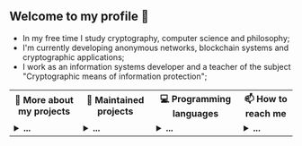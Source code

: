 ## Welcome to my profile 👋

* In my free time I study cryptography, computer science and philosophy;<br/>
* I'm currently developing anonymous networks, blockchain systems and cryptographic applications;<br/>
* I work as an information systems developer and a teacher of the subject "Cryptographic means of information protection";<br/>

<table>
<tr>
  <th>💬 <b>More about my projects</b></th>
  <th>🌱 <b>Maintained projects</b></th>
  <th>💻 <b>Programming languages</b></th>
  <th>📫 <b>How to reach me</b></th>
 </tr>
 <tr>

  <td>
   <details>
   <summary> <b>...</b></summary>
   
   #### 1. Text
   <hr/>
   
   ##### Research articles
   
   * Theory of the structure of hidden systems: [theory_of_the_structure_of_hidden_systems.pdf](https://github.com/number571/go-peer/blob/master/docs/theory_of_the_structure_of_hidden_systems.pdf);
   * Monolithic cryptographic protocol: [monolithic_cryptographic_protocol.pdf](https://github.com/number571/go-peer/blob/master/docs/monolithic_cryptographic_protocol.pdf);
   * Abstract anonymous networks: [abstract_anonymous_networks.pdf](https://github.com/number571/go-peer/blob/master/docs/abstract_anonymous_networks.pdf);
   * Decentralized key exchange protocol: [decentralized_key_exchange_protocol.pdf](https://github.com/number571/go-peer/blob/master/docs/decentralized_key_exchange_protocol.pdf "DKEP");
   
   ##### Habr articles
   
   * Hidden Lake Service: [habr.com/ru/post/696504](https://habr.com/ru/post/696504/ "Habr HLS")
   * Hidden Lake Messenger: [habr.com/ru/post/701488](https://habr.com/ru/post/701488/ "Habr HLM")
   * Hidden Lake Traffic: [habr.com/ru/post/717184](https://habr.com/ru/post/717184/ "Habr HLT")
   * Hidden Lake Adapters: [habr.com/ru/post/720544](https://habr.com/ru/post/720544/ "Habr HLA")
   * Micro-Anonymous Network: [habr.com/ru/articles/745256](https://habr.com/ru/articles/745256/ "Habr MA")
   * Entropy Increase Networks: [habr.com/ru/articles/743630](https://habr.com/ru/articles/743630/ "Habr EIN")
   
   ##### Manuals, books
   
   * Blockchain node programming: [blockchain.pdf](https://github.com/number571/blockchain/blob/master/_example/blockchain.pdf);
   * CLI and GUI for blockchain node: [interface.pdf](https://github.com/number571/blockchain/blob/master/_example/interface.pdf);
   * Cryptography and Golang: [crypto_go.pdf](https://github.com/number571/Go/blob/master/Cryptography/crypto_go.pdf);
   * Cryptography with Python: [crypto_python.pdf](https://github.com/number571/Python/blob/master/Cryptography/Book/crypto_python.pdf);
   * The Haskell programming language: [lazy_haskell.pdf](https://github.com/number571/Haskell/blob/master/Book/lazy_haskell.pdf);
   
   #### 2. Applications
   <hr/>
   
   ##### Hidden Lake
   * Hidden Lake Service: [HLS](https://github.com/number571/go-peer/tree/master/cmd/hidden_lake/service); 
   * Hidden Lake Messenger: [HLM](https://github.com/number571/go-peer/tree/master/cmd/hidden_lake/messenger);
   * Hidden Lake Traffic: [HLT](https://github.com/number571/go-peer/tree/master/cmd/hidden_lake/traffic);
   * Hidden Lake Adapters: [HLA](https://github.com/number571/go-peer/tree/master/cmd/hidden_lake/adapters);
   
   ##### Programming language
   * Another LISP Language: [allang](https://github.com/number571/allang);
   * C virtual machine: [cvm](https://github.com/number571/cvm);
   
   ##### Blockhain
   * Blockchain kernel with PoU: [union-bc](https://github.com/number571/union-bc);
   * Cryptocurrency from scratch: [blockchain](https://github.com/number571/blockchain);
   * Tendermint with GOST cryptography: [tendermint](https://github.com/number571/tendermint);
   
   ##### [Deprecated]
   * Hidden Lake: [hidden-lake](https://github.com/number571/hidden-lake);
   * Hidden Email Service: [hes](https://github.com/number571/hes);
   * P2P connections in Tor: [peer-tor-peer](https://github.com/number571/peer-tor-peer);
   * Web HTML parser: [web-parser](https://github.com/number571/web-parserr);
   * Schedule generator for technical College: [schedule-generator](https://github.com/number571/schedule-generator);
   * Abstract assembly language: [aasm](https://github.com/number571/aasm);
   
   #### 3. Libraries
   <hr/>
   
   ##### Golang
   * Library go-peer: [go-peer](https://github.com/number571/go-peer);
   * CryptoPro for Golang language: [go-cryptopro](https://github.com/number571/go-cryptopro);
   
   ##### C and ASM
   * Extended C library: [extclib](https://github.com/number571/extclib);
   * Little library for assembly language: [asmlib](https://github.com/number571/asmlib);
   
   ##### [Deprecated]
   * Cryptography C library: [c-crypto-lib](https://github.com/number571/c-crypto-lib);
   * String C library: [c-string-lib](https://github.com/number571/c-string-lib);
   
   #### 4. Templates
   <hr/>
   
   * Language Go: [Go](https://github.com/number571/Go);
   * Language C: [C](https://github.com/number571/C);
   * Language C++: [Cpp](https://github.com/number571/Cpp);
   * Language Python: [Python](https://github.com/number571/Python);
   * Language Haskell: [Haskell](https://github.com/number571/Haskell);
   * Language LISP: [Lisp](https://github.com/number571/Lisp);
   * Language Asm: [Asm](https://github.com/number571/Asm);
   
   </details>
  </td>
   
  <td>
   <details>
   <summary> <b>...</b></summary></br>

   <samp><strong>Libraries</strong></samp><br>

   * [`go-peer`](https://github.com/number571/go-peer)
     <a target="_blank" href="https://github.com/number571/go-peer">
         <img src="https://github-readme-stats.vercel.app/api/pin/?username=number571&repo=go-peer&hide_border=true&bg_color=00000000&title_color=949494&text_color=949494&icon_color=949494">
     </a>
   * [`extclib`](https://github.com/number571/extclib)
     <a target="_blank" href="https://github.com/number571/extclib">
         <img src="https://github-readme-stats.vercel.app/api/pin/?username=number571&repo=extclib&hide_border=true&bg_color=00000000&title_color=949494&text_color=949494&icon_color=949494">
     </a>

   <samp><strong>Applictions</strong></samp><br>
   
   * [`cvm`](https://github.com/number571/cvm)
     <a target="_blank" href="https://github.com/number571/cvm">
         <img src="https://github-readme-stats.vercel.app/api/pin/?username=number571&repo=cvm&hide_border=true&bg_color=00000000&title_color=949494&text_color=949494&icon_color=949494">
     </a>
   * [`allang`](https://github.com/number571/allang)
     <a target="_blank" href="https://github.com/number571/allang">
         <img src="https://github-readme-stats.vercel.app/api/pin/?username=number571&repo=allang&hide_border=true&bg_color=00000000&title_color=949494&text_color=949494&icon_color=949494">
     </a>
   * [`rc-trng`](https://github.com/number571/rc-trng)
     <a target="_blank" href="https://github.com/number571/rc-trng">
         <img src="https://github-readme-stats.vercel.app/api/pin/?username=number571&repo=rc-trng&hide_border=true&bg_color=00000000&title_color=949494&text_color=949494&icon_color=949494">
     </a>
   </details>
  </td>

  <td>
   <details>
   <summary> <b>...</b></summary></br>

   <samp><strong>Main Languages</strong></samp><br>
   <p align="center">
     <samp>
       <a href="https://github.com/topics/go" target="_blank">Go</a> &#9670;
       <a href="https://github.com/topics/c">C</a> &#9670;
       <a href="https://github.com/topics/asm" target="_blank">Asm</a>
     </samp>
   </p>
 
   <br>
 
   <p>
     <samp>
       <strong>Statistics</strong><br>
       <img src="https://github-readme-stats.vercel.app/api/top-langs/?username=number571&exclude_repo=instalarch-legacy,Miqueas.github.io&hide=html,css,c%23,meson,dockerfile,shell,nsis,pug&layout=compact&hide_border=true&bg_color=00000000&title_color=949494&text_color=949494">
     </samp>
   </p>
 
   </details>
  </td>
  
  <td>
   <details>
   <summary> <b>...</b></summary></br>
  
   <samp><strong>Contacts</strong></samp><br>
     
   * <a href="https://t.me/number571" target="_blank">Telegram</a>
   * <a href="https://vk.com/number571" target="_blank">Vkontakte</a>
   * <a href="https://habr.com/ru/users/Number571" target="_blank">Habr</a>
   * <a href="https://www.youtube.com/@CryptFunIT" target="_blank">Youtube</a>
  
   </details>
  </td>
  
 </tr> 
</table>
